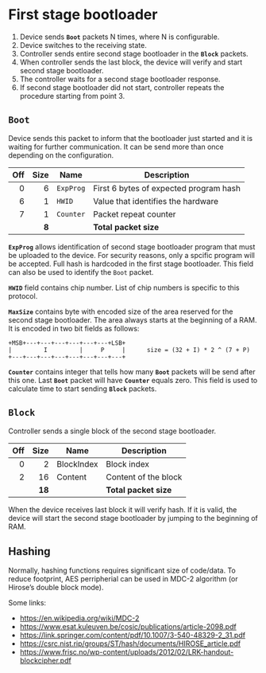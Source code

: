 
# First stage bootloader

1. Device sends **`Boot`** packets N times, where N is configurable.
2. Device switches to the receiving state.
3. Controller sends entire second stage bootloader in the **`Block`** packets.
4. When controller sends the last block, the device will verify and start second stage bootloader.
5. The controller waits for a second stage bootloader response.
6. If second stage bootloader did not start, controller repeats the procedure starting from point 3.


## `Boot`
Device sends this packet to inform that the bootloader just started and it is waiting for further communication.
It can be send more than once depending on the configuration.

| Off | Size   | Name       | Description                                            |
|----:|-------:|------------|--------------------------------------------------------|
| 0   | 6      | `ExpProg`  | First 6 bytes of expected program hash                 |
| 6   | 1      | `HWID`     | Value that identifies the hardware                     |
| 7   | 1      | `Counter`  | Packet repeat counter                                  |
|     | **8**  |            | **Total packet size**                                  |

**`ExpProg`** allows identification of second stage bootloader program that must be uploaded to the device.
For security reasons, only a spcific program will be accepted.
Full hash is hardcoded in the first stage bootloader.
This field can also be used to identify the `Boot` packet.

**`HWID`** field contains chip number. List of chip numbers is specific to this protocol.

**`MaxSize`** contains byte with encoded size of the area reserved for the second stage bootloader. The area always starts at the beginning of a RAM.
It is encoded in two bit fields as follows:
```
+MSB+---+---+---+---+---+---+LSB+
|         I         |     P     |      size = (32 + I) * 2 ^ (7 + P)
+---+---+---+---+---+---+---+---+
```

**`Counter`** contains integer that tells how many **`Boot`** packets will be send after this one.
Last **`Boot`** packet will have **`Counter`** equals zero.
This field is used to calculate time to start sending **`Block`** packets.

## `Block`
Controller sends a single block of the second stage bootloader.

| Off | Size   | Name         | Description                         |
|----:|-------:|--------------|-------------------------------------|
| 0   | 2      | BlockIndex   | Block index                         |
| 2   | 16     | Content      | Content of the block                |
|     | **18** |              | **Total packet size**               |

When the device receives last block it will verify hash.
If it is valid, the device will start the second stage bootloader by jumping to the beginning of RAM.

Hashing
-------

Normally, hashing functions requires significant size of code/data.
To reduce footprint, AES perripherial can be used in MDC-2 algorithm (or Hirose’s double block mode).

Some links:
* https://en.wikipedia.org/wiki/MDC-2
* https://www.esat.kuleuven.be/cosic/publications/article-2098.pdf
* https://link.springer.com/content/pdf/10.1007/3-540-48329-2_31.pdf
* https://csrc.nist.rip/groups/ST/hash/documents/HIROSE_article.pdf
* https://www.frisc.no/wp-content/uploads/2012/02/LRK-handout-blockcipher.pdf
